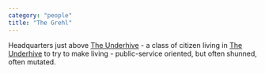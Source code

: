 ```yaml
---
category: "people"
title: "The Grehl"
---
```


Headquarters just above [The Underhive](/places/the-underhive) - a class of citizen living in [The Underhive](/places/the-underhive) to try to make living - public-service oriented, but often shunned, often mutated.
